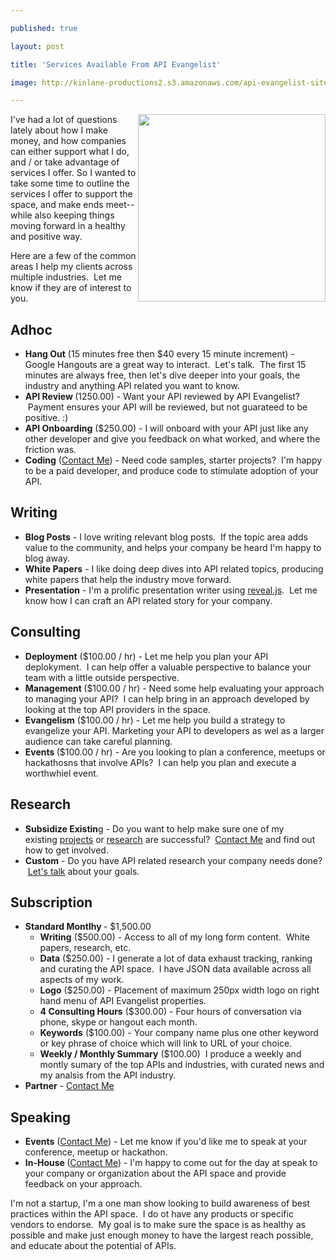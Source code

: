 ---
published: true
layout: post
title: 'Services Available From API Evangelist'
image: http://kinlane-productions2.s3.amazonaws.com/api-evangelist-site/blog/tag-cloud-api-evangelist-services.png
---

<p><img src="https://s3.amazonaws.com/kinlane-productions2/api-evangelist/tag-cloud-api-evangelist-services.png" alt="" width="300" align="right" />
<p>I've had a lot of questions lately about how I make money, and how companies can either support what I do, and / or take advantage of services I offer. So I wanted to take some time to outline the services I offer to support the space, and make ends meet--while also keeping things moving forward in a healthy and positive way. &nbsp;
<p>Here are a few of the common areas I help my clients across multiple industries. &nbsp;Let me know if they are of interest to you.
<h2>Adhoc</h2>
<ul class="mainlist">
<li><strong>Hang Out</strong>&nbsp;(15 minutes free then $40 every 15 minute increment) - Google Hangouts are a great way to interact. &nbsp;Let's talk. &nbsp;The first 15 minutes are always free, then let's dive deeper into your goals, the industry and anything API related you want to know.</li>
<li><strong>API Review&nbsp;</strong>(1250.00)&nbsp;- Want your API reviewed by API Evangelist? &nbsp;Payment ensures your API will be reviewed, but not guarateed to be positive. :)</li>
<li><strong>API Onboarding</strong>&nbsp;($250.00) - I will onboard with your API just like any other developer and give you feedback on what worked, and where the friction was.</li>
<li><strong>Coding</strong>&nbsp;(<a href="http://kinlane.com/contact/">Contact Me</a>) - Need code samples, starter projects? &nbsp;I'm happy to be a paid developer, and produce code to stimulate adoption of your API.</li>
</ul>
<h2>Writing</h2>
<ul class="mainlist">
<li><strong>Blog Posts</strong>&nbsp;- I love writing relevant blog posts. &nbsp;If the topic area adds value to the community, and helps your company be heard I'm happy to blog away.</li>
<li><strong>White Papers</strong>&nbsp;- I like doing deep dives into API related topics, producing white papers that help the industry move forward.</li>
<li><strong>Presentation</strong>&nbsp;- I'm a prolific presentation writer using&nbsp;<a href="http://lab.hakim.se/reveal-js/">reveal.js</a>. &nbsp;Let me know how I can craft an API related story for your company.</li>
</ul>
<h2>Consulting</h2>
<ul class="mainlist">
<li><strong>Deployment</strong>&nbsp;($100.00 / hr) - Let me help you plan your API deplokyment. &nbsp;I can help offer a valuable perspective to balance your team with a little outside perspective.&nbsp;</li>
<li><strong>Management&nbsp;</strong>($100.00 / hr)&nbsp;- Need some help evaluating your approach to managing your API? &nbsp;I can help bring in an approach developed by looking at the top API providers in the space. &nbsp;</li>
<li><strong>Evangelism</strong>&nbsp;($100.00 / hr)&nbsp;- Let me help you build a strategy to evangelize your API. Marketing your API to developers as wel as a larger audience can take careful planning.</li>
<li><strong>Events&nbsp;</strong>($100.00 / hr)&nbsp;- Are you looking to plan a conference, meetups or hackathosns that involve APIs? &nbsp;I can help you plan and execute a worthwhiel event.</li>
</ul>
<h2>Research</h2>
<ul class="mainlist">
<li><strong>Subsidize Existin</strong>g - Do you want to help make sure one of my existing&nbsp;<a title="projects" href="http://kinlane.com/projects.php">projects</a>&nbsp;or&nbsp;<a title="research" href="http://kinlane.com/research.php">research</a>&nbsp;are successful? &nbsp;<a href="http://kinlane.com/contact/">Contact Me</a>&nbsp;and find out how to get involved.</li>
<li><strong>Custom</strong>&nbsp;- Do you have API related research your company needs done? &nbsp;<a href="http://kinlane.com/contact/">Let's talk</a>&nbsp;about your goals.&nbsp;</li>
</ul>
<h2>Subscription</h2>
<ul class="mainlist">
<li><strong>Standard Montlhy&nbsp;</strong>- $1,500.00  
<ul class="mainlist">
<li><strong>Writing</strong>&nbsp;($500.00) - Access to all of my long form content. &nbsp;White papers, research, etc.</li>
<li><strong>Data</strong>&nbsp;($250.00) - I generate a lot of data exhaust tracking, ranking and curating the API space. &nbsp;I have JSON data available across all aspects of my work.</li>
<li><strong>Logo</strong>&nbsp;($250.00) - Placement of maximum 250px width logo on right hand menu of API Evangelist properties.</li>
<li><strong>4 Consulting Hours</strong>&nbsp;($300.00) - Four hours of conversation via phone, skype or hangout each month.</li>
<li><strong>Keywords</strong>&nbsp;($100.00) - Your company name plus one other keyword or key phrase of choice which will link to URL of your choice.</li>
<li><strong>Weekly / Monthly Summary</strong>&nbsp;($100.00) &nbsp;I produce a weekly and montly sumary of the top APIs and industries, with curated news and my analsis from the API industry.</li>
</ul>
</li>
<li><strong>Partner</strong>&nbsp;-&nbsp;<a href="http://kinlane.com/contact/">Contact Me</a></li>
</ul>
<h2>Speaking</h2>
<ul class="mainlist">
<li><strong>Events</strong>&nbsp;(<a href="http://kinlane.com/contact/">Contact Me</a>) - Let me know if you'd like me to speak at your conference, meetup or hackathon.</li>
<li><strong>In-House&nbsp;</strong>(<a href="http://kinlane.com/contact/">Contact Me</a>) - I'm happy to come out for the day at speak to your company or organization about the API space and provide feedback on your approach.</li>
</ul>
<p>I'm not a startup, I'm a one man show looking to build awareness of best practices within the API space. &nbsp;I do ot have any products or specific vendors to endorse. &nbsp;My goal is to make sure the space is as healthy as possible and make just enough money to have the largest reach possible, and educate about the potential of APIs.

